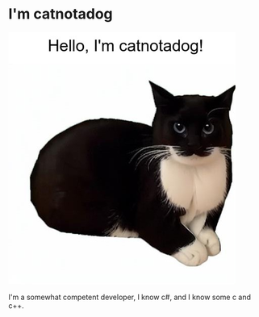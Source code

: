 # I'm catnotadog

![Hello, I'm catnotadog!](hello.jpg)

I'm a somewhat competent developer, I know c#, and I know some c and c++.

<!---
catnotadog/catnotadog is a ✨ special ✨ repository because its `README.md` (this file) appears on your GitHub profile.
You can click the Preview link to take a look at your changes.
--->
